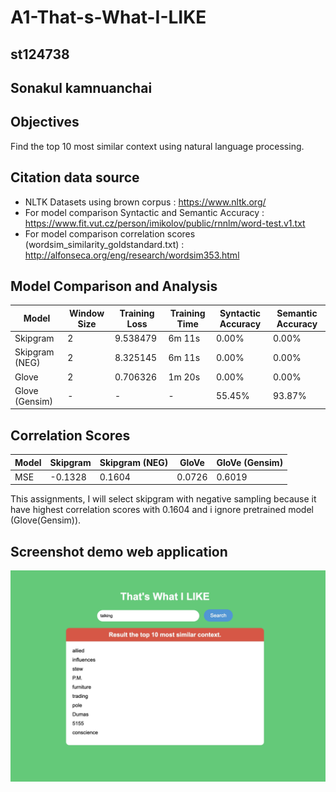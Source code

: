# A1-That-s-What-I-LIKE 
## st124738
## Sonakul kamnuanchai
## Objectives
Find the top 10 most similar context using natural language processing. 

## Citation data source
- NLTK Datasets using brown corpus : https://www.nltk.org/
- For model comparison Syntactic and Semantic Accuracy : https://www.fit.vut.cz/person/imikolov/public/rnnlm/word-test.v1.txt
- For model comparison correlation scores (wordsim_similarity_goldstandard.txt) : http://alfonseca.org/eng/research/wordsim353.html 

## Model Comparison and Analysis

| Model             | Window Size | Training Loss | Training Time | Syntactic Accuracy | Semantic Accuracy |
|-------------------|-------------|---------------|---------------|--------------------|-------------------|
| Skipgram          | 2     | 9.538479       | 6m 11s      | 0.00%            | 0.00%           |
| Skipgram (NEG)    | 2     | 8.325145       | 6m 11s       | 0.00%            | 0.00%           |
| Glove             | 2     | 0.706326       | 1m 20s      | 0.00%            | 0.00%           |
| Glove (Gensim)    | -     | -       | -       | 55.45%            | 93.87%           |

## Correlation Scores

| Model               | Skipgram | Skipgram (NEG) | GloVe | GloVe (Gensim) |
|---------------------|-----------|----------------|-------|----------------|
| MSE            | -0.1328   | 0.1604        | 0.0726 | 0.6019       |

This assignments, I will select skipgram with negative sampling because it have highest correlation scores with 0.1604 and i ignore pretrained model (Glove(Gensim)).


## Screenshot demo web application
![App Screenshot](assets/a1-screenshot.jpg)